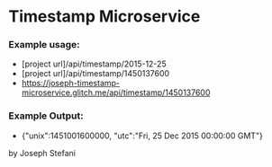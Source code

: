 
# Timestamp Microservice

### Example usage:
* [project url]/api/timestamp/2015-12-25
* [project url]/api/timestamp/1450137600
* https://joseph-timestamp-microservice.glitch.me/api/timestamp/1450137600

### Example Output:
* {"unix":1451001600000, "utc":"Fri, 25 Dec 2015 00:00:00 GMT"}

by Joseph Stefani
